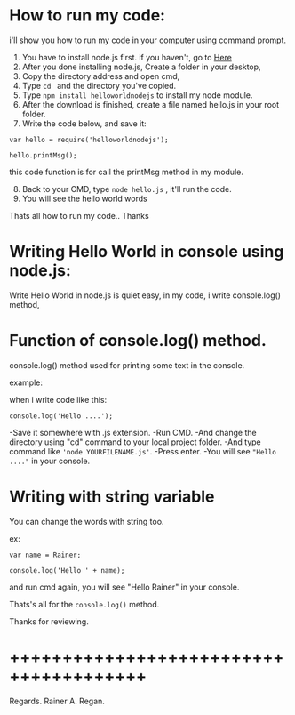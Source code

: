 # How to run my code:

i'll show you how to run my code in your computer using command prompt.

1. You have to install node.js first. if you haven't, go to [Here](https://nodejs.org/en/)
2. After you done installing node.js, Create a folder in your desktop,
3. Copy the directory address and open cmd,
4. Type `cd ` and the directory you've copied.
5. Type `npm install helloworldnodejs` to install my node module.
6. After the download is finished, create a file named hello.js in your root folder.
7. Write the code below, and save it:
```
var hello = require('helloworldnodejs');

hello.printMsg();
```
this code function is for call the printMsg method in my module.

8. Back to your CMD, type `node hello.js` , it'll run the code.
9. You will see the hello world words

Thats all how to run my code..
Thanks

# Writing Hello World in console using node.js:
Write Hello World in node.js is quiet easy,
in my code, i write console.log() method,

# Function of console.log() method.

console.log() method used for printing some text in the console.

example:

when i write code like this:

`console.log('Hello ....');`

-Save it somewhere with .js extension.
-Run CMD.
-And change the directory using "cd" command to your local project folder.
-And type command like `'node YOURFILENAME.js'`.
-Press enter.
-You will see `"Hello ...."` in your console.

# Writing with string variable

You can change the words with string too.

ex:
```
var name = Rainer;

console.log('Hello ' + name);
```

and run cmd again,
you will see "Hello Rainer" in your console.

Thats's all for the `console.log()` method.

Thanks for reviewing.

# +++++++++++++++++++++++++++++++++++++++

Regards.
Rainer A. Regan.
